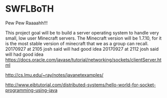 # SWFLBoTH
Pew Pew Raaaahh!!!

This project goal will be to build a server operating system to handle very small, low user Minecraft servers.
The Minecraft version will be 1.7.10, for it is the most stable version of minecraft that we as a group can recall.
20170927 at 2105 josh said will had good idea
20170927 at 2112 josh said will had good idea
https://docs.oracle.com/javase/tutorial/networking/sockets/clientServer.html


http://cs.lmu.edu/~ray/notes/javanetexamples/


http://www.ejbtutorial.com/distributed-systems/hello-world-for-socket-programming-using-java